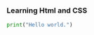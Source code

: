 <link rel="stylesheet" media="screen" href="https://fontlibrary.org//face/catv-6x12-9" type="text/css"/>

### Learning Html and CSS ###

``` python
print("Hello world.")
```
